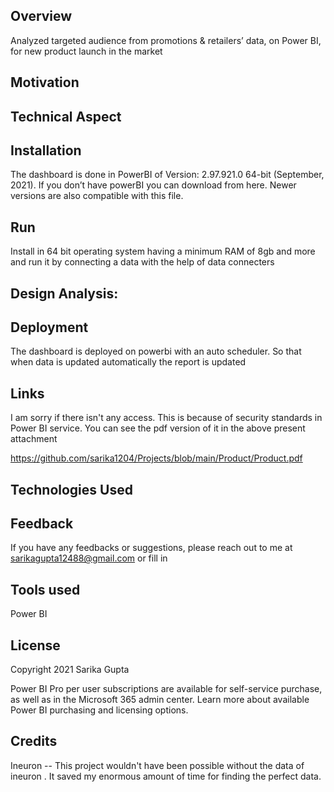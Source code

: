## Overview
Analyzed targeted audience from promotions & retailers’ data, on Power BI, for new product launch in
the market


## Motivation

## Technical Aspect


## Installation
The dashboard is done in PowerBI of Version: 2.97.921.0 64-bit (September, 2021). If you don’t have powerBI you can download from here. Newer versions are also compatible with this file.


## Run
Install in 64 bit operating system having a minimum RAM of 8gb and more and run it by connecting a data with the help of data connecters

## Design Analysis:


## Deployment
The dashboard is deployed on powerbi with an auto scheduler. So that when data is updated automatically the report is updated

## Links
I am sorry if there isn't any access. This is because of security standards in Power BI service. You can see the pdf version of it in the above present attachment
 
 
 https://github.com/sarika1204/Projects/blob/main/Product/Product.pdf

## Technologies Used
 
 
 
## Feedback
If you have any feedbacks or suggestions, please reach out to me at sarikagupta12488@gmail.com or fill in 
  
  
## Tools used
Power BI 
   
## License
    
Copyright 2021 Sarika Gupta

Power BI Pro per user subscriptions are available for self-service purchase, as well as in the Microsoft 365 admin center. Learn more about available Power BI purchasing and licensing options.
## Credits
Ineuron -- This project wouldn't have been possible without the data of ineuron . It saved my enormous amount of time for finding the perfect data.
